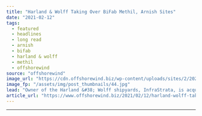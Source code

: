 ```yaml
---
title: "Harland & Wolff Taking Over BiFab Methil, Arnish Sites"
date: "2021-02-12"
tags: 
  - featured
  - headlines
  - long read
  - arnish
  - bifab
  - harland & wolff
  - methil
  - offshorewind
source: "offshorewind"
image_url: "https://cdn.offshorewind.biz/wp-content/uploads/sites/2/2021/02/12112004/Harland-Wolff-Methil-.jpg"
image_fp: "/assets/img/post_thumbnails/44.jpg"
lead: "Owner of the Harland &#38; Wolff shipyards, InfraStrata, is acquiring the assets of Scotland&#8217;s"
article_url: "https://www.offshorewind.biz/2021/02/12/harland-wolff-taking-over-bifab-methil-arnish-sites/"
---
```


---
